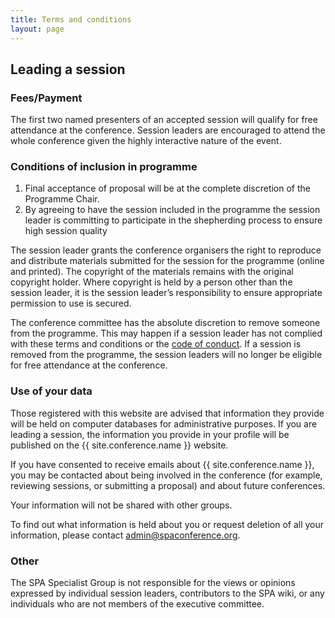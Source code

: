 ```yaml
---
title: Terms and conditions
layout: page
---
```


<h2>Leading a session</h2>
<h3>Fees/Payment</h3>
<p>The first two named presenters of an accepted session will qualify for free attendance at the conference. Session leaders are encouraged to attend the whole conference given the highly interactive nature of the event.</p>
<h3>Conditions of inclusion in programme</h3>
<ol>
<li>Final acceptance of proposal will be at the complete discretion of the Programme Chair.</li>
<li>By agreeing to have the session included in the programme the session leader is committing to participate in the shepherding process to ensure high session quality</li>
</ol>

<p>The session leader grants the conference organisers the right to reproduce and distribute materials submitted for the session for the programme (online and printed). The copyright of the materials remains with the original copyright holder. Where copyright is held by a person other than the session leader, it is the session leader’s responsibility to ensure appropriate permission to use is secured.</p>

<p>The conference committee has the absolute discretion to remove someone from the programme. This may happen if a session leader has not complied with these terms and conditions or the  <a href="{{ '/code-of-conduct.html' | relative_url }}" title="Code of Conduct" >code of conduct</a>. If a session is removed from the programme, the session leaders will no longer be eligible for free attendance at the conference.</p>

<h3>Use of your data</h3>
<p>Those registered with this website are advised that information they provide will be held on computer databases for administrative purposes. If you are leading a session, the information you provide in your profile will be published on the {{ site.conference.name }} website.</p>

<p>If you have consented to receive emails about {{ site.conference.name }}, you may be contacted about being involved in the conference (for example, reviewing sessions, or submitting a proposal) and about future conferences.</p>

<p>Your information will not be shared with other groups.</p>

<p>To find out what information is held about you or request deletion of all your information, please contact <a href="mailto:admin@spaconference.org">admin@spaconference.org</a>.</p>

<h3>Other</h3>
<p>The SPA Specialist Group is not responsible for the views or opinions expressed by individual session leaders, contributors to the SPA wiki, or any individuals who are not members of the executive committee.</p>
